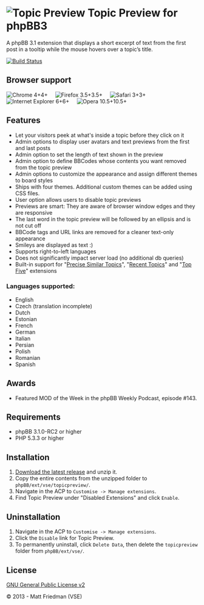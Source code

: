 # ![Topic Preview](http://mattfriedman.me/forum/images/search.png "Topic Preview") Topic Preview for phpBB3

A phpBB 3.1 extension that displays a short excerpt of text from the first post in a tooltip while the mouse hovers over a topic’s title.

[![Build Status](https://travis-ci.org/VSEphpbb/topicpreview.png?branch=extension)](https://travis-ci.org/VSEphpbb/topicpreview)

## Browser support
![Chrome 4+](http://mattfriedman.me/software/browsericons/chrome.png "Chrome 4+")4+ &nbsp;&nbsp;&nbsp;
![Firefox 3.5+](http://mattfriedman.me/software/browsericons/firefox.png "Firefox 3.5+")3.5+ &nbsp;&nbsp;&nbsp;
![Safari 3+](http://mattfriedman.me/software/browsericons/safari.png "Safari 3+")3+ &nbsp;&nbsp;&nbsp;
![Internet Explorer 6+](http://mattfriedman.me/software/browsericons/ie.png "Internet Explorer 6+")6+ &nbsp;&nbsp;&nbsp;
![Opera 10.5+](http://mattfriedman.me/software/browsericons/opera.png "Opera 10.5+")10.5+

## Features
* Let your visitors peek at what's inside a topic before they click on it
* Admin options to display user avatars and text previews from the first and last posts
* Admin option to set the length of text shown in the preview
* Admin option to define BBCodes whose contents you want removed from the topic preview
* Admin options to customize the appearance and assign different themes to board styles
* Ships with four themes. Additional custom themes can be added using CSS files.
* User option allows users to disable topic previews
* Previews are smart: They are aware of browser window edges and they are responsive
* The last word in the topic preview will be followed by an ellipsis and is not cut off
* BBCode tags and URL links are removed for a cleaner text-only appearance
* Smileys are displayed as text :)
* Supports right-to-left languages
* Does not significantly impact server load (no additional db queries)
* Built-in support for "[Precise Similar Topics](https://github.com/VSEphpbb/similartopics)", "[Recent Topics](https://github.com/PayBas/RecentTopics)" and "[Top Five](https://github.com/RMcGirr83/topfive)" extensions

### Languages supported:
* English
* Czech (translation incomplete)
* Dutch
* Estonian
* French
* German
* Italian
* Persian
* Polish
* Romanian
* Spanish

## Awards
* Featured MOD of the Week in the phpBB Weekly Podcast, episode #143.

## Requirements
* phpBB 3.1.0-RC2 or higher
* PHP 5.3.3 or higher

## Installation
1. [Download the latest release](https://github.com/VSEphpbb/topicpreview/releases) and unzip it.
2. Copy the entire contents from the unzipped folder to `phpBB/ext/vse/topicpreview/`.
3. Navigate in the ACP to `Customise -> Manage extensions`.
4. Find Topic Preview under "Disabled Extensions" and click `Enable`.

## Uninstallation
1. Navigate in the ACP to `Customise -> Manage extensions`.
2. Click the `Disable` link for Topic Preview.
3. To permanently uninstall, click `Delete Data`, then delete the `topicpreview` folder from `phpBB/ext/vse/`.

## License
[GNU General Public License v2](http://opensource.org/licenses/GPL-2.0)

© 2013 - Matt Friedman (VSE)
